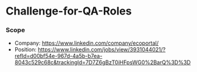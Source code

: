 # Challenge-for-QA-Roles

### Scope
- Company: https://www.linkedin.com/company/ecoportal/
- Position: https://www.linkedin.com/jobs/view/3931044021/?refId=d00bf54e-967d-4a5b-b7ea-8043c529c68c&trackingId=7D7Z6gBzT0iHFpsWG0%2BarQ%3D%3D


